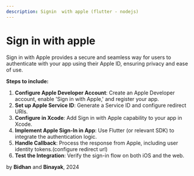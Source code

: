 ```yaml
---
description: Signin  with apple (flutter - nodejs)
---
```

# Sign in with apple

Sign in with Apple provides a secure and seamless way for users to authenticate with your app using their Apple ID, ensuring privacy and ease of use.

**Steps to include:**

1. **Configure Apple Developer Account**: Create an Apple Developer account, enable 'Sign in with Apple,' and register your app.
2. **Set up Apple Service ID**: Generate a Service ID and configure redirect URIs.
3. **Configure in Xcode**: Add Sign in with Apple capability to your app in Xcode.
4. **Implement Apple Sign-In in App**: Use Flutter (or relevant SDK) to integrate the authentication logic.
5. **Handle Callback**: Process the response from Apple, including user identity tokens.(configure redirect url)
6. **Test the Integration**: Verify the sign-in flow on both iOS and the web.

by **Bidhan** and **Binayak**, 2024





